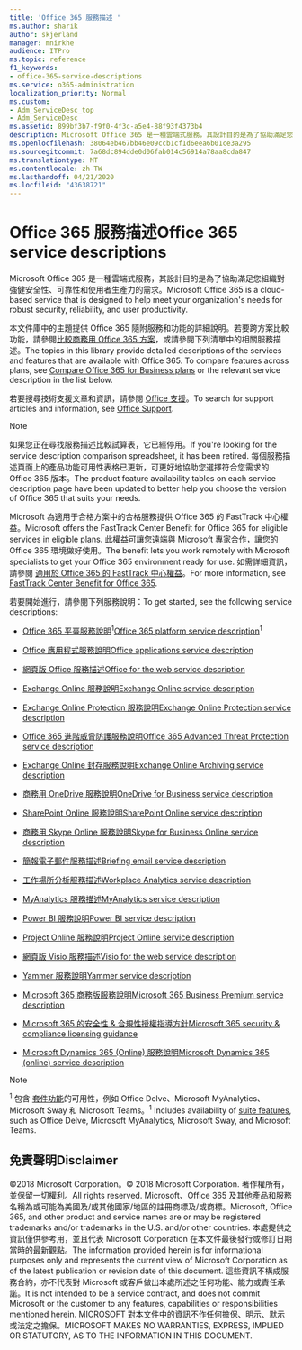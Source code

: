 ```yaml
---
title: 'Office 365 服務描述 '
ms.author: sharik
author: skjerland
manager: mnirkhe
audience: ITPro
ms.topic: reference
f1_keywords:
- office-365-service-descriptions
ms.service: o365-administration
localization_priority: Normal
ms.custom:
- Adm_ServiceDesc_top
- Adm_ServiceDesc
ms.assetid: 899bf3b7-f9f0-4f3c-a5e4-88f93f4373b4
description: Microsoft Office 365 是一種雲端式服務，其設計目的是為了協助滿足您組織對強健安全性、可靠性和使用者生產力的需求。
ms.openlocfilehash: 38064eb467bb46e09ccb1cf1d6eea6b01ce3a295
ms.sourcegitcommit: 7a68dc894dde0d06fab014c56914a78aa8cda847
ms.translationtype: MT
ms.contentlocale: zh-TW
ms.lasthandoff: 04/21/2020
ms.locfileid: "43638721"
---
```

# <a name="office-365-service-descriptions"></a><span data-ttu-id="7991f-103">Office 365 服務描述</span><span class="sxs-lookup"><span data-stu-id="7991f-103">Office 365 service descriptions</span></span> 

<span data-ttu-id="7991f-104">Microsoft Office 365 是一種雲端式服務，其設計目的是為了協助滿足您組織對強健安全性、可靠性和使用者生產力的需求。</span><span class="sxs-lookup"><span data-stu-id="7991f-104">Microsoft Office 365 is a cloud-based service that is designed to help meet your organization's needs for robust security, reliability, and user productivity.</span></span> 
  
<span data-ttu-id="7991f-p101">本文件庫中的主題提供 Office 365 隨附服務和功能的詳細說明。若要跨方案比較功能，請參閱[比較商務用 Office 365 方案](https://go.microsoft.com/fwlink/?LinkID=799177&amp;clcid=0x409)，或請參閱下列清單中的相關服務描述。</span><span class="sxs-lookup"><span data-stu-id="7991f-p101">The topics in this library provide detailed descriptions of the services and features that are available with Office 365. To compare features across plans, see [Compare Office 365 for Business plans](https://go.microsoft.com/fwlink/?LinkID=799177&amp;clcid=0x409) or the relevant service description in the list below.</span></span> 
  
<span data-ttu-id="7991f-107">若要搜尋技術支援文章和資訊，請參閱 [Office 支援](https://support.office.com/)。</span><span class="sxs-lookup"><span data-stu-id="7991f-107">To search for support articles and information, see [Office Support](https://support.office.com/).</span></span>
  
> [!NOTE]
> <span data-ttu-id="7991f-108">如果您正在尋找服務描述比較試算表，它已經停用。</span><span class="sxs-lookup"><span data-stu-id="7991f-108">If you're looking for the service description comparison spreadsheet, it has been retired.</span></span> <span data-ttu-id="7991f-109">每個服務描述頁面上的產品功能可用性表格已更新，可更好地協助您選擇符合您需求的 Office 365 版本。</span><span class="sxs-lookup"><span data-stu-id="7991f-109">The product feature availability tables on each service description page have been updated to better help you choose the version of Office 365 that suits your needs.</span></span> 
  
<span data-ttu-id="7991f-110">Microsoft 為適用于合格方案中的合格服務提供 Office 365 的 FastTrack 中心權益。</span><span class="sxs-lookup"><span data-stu-id="7991f-110">Microsoft offers the FastTrack Center Benefit for Office 365 for eligible services in eligible plans.</span></span> <span data-ttu-id="7991f-111">此權益可讓您遠端與 Microsoft 專家合作，讓您的 Office 365 環境做好使用。</span><span class="sxs-lookup"><span data-stu-id="7991f-111">The benefit lets you work remotely with Microsoft specialists to get your Office 365 environment ready for use.</span></span> <span data-ttu-id="7991f-112">如需詳細資訊，請參閱 [適用於 Office 365 的 FastTrack 中心權益](https://docs.microsoft.com/fasttrack/O365-fasttrack-benefit-for-office-365)。</span><span class="sxs-lookup"><span data-stu-id="7991f-112">For more information, see [FastTrack Center Benefit for Office 365](https://docs.microsoft.com/fasttrack/O365-fasttrack-benefit-for-office-365).</span></span>
  
<span data-ttu-id="7991f-113">若要開始進行，請參閱下列服務說明：</span><span class="sxs-lookup"><span data-stu-id="7991f-113">To get started, see the following service descriptions:</span></span>
  
- <span data-ttu-id="7991f-114">[Office 365 平臺服務說明](office-365-platform-service-description/office-365-platform-service-description.md)<sup>1</sup></span><span class="sxs-lookup"><span data-stu-id="7991f-114">[Office 365 platform service description](office-365-platform-service-description/office-365-platform-service-description.md)<sup>1</sup></span></span>

- [<span data-ttu-id="7991f-115">Office 應用程式服務說明</span><span class="sxs-lookup"><span data-stu-id="7991f-115">Office applications service description</span></span>](office-applications-service-description/office-applications-service-description.md)

- [<span data-ttu-id="7991f-116">網頁版 Office 服務描述</span><span class="sxs-lookup"><span data-stu-id="7991f-116">Office for the web service description</span></span>](office-online-service-description/office-online-service-description.md)

- [<span data-ttu-id="7991f-117">Exchange Online 服務說明</span><span class="sxs-lookup"><span data-stu-id="7991f-117">Exchange Online service description</span></span>](exchange-online-service-description/exchange-online-service-description.md)

- [<span data-ttu-id="7991f-118">Exchange Online Protection 服務說明</span><span class="sxs-lookup"><span data-stu-id="7991f-118">Exchange Online Protection service description</span></span>](exchange-online-protection-service-description/exchange-online-protection-service-description.md)

- [<span data-ttu-id="7991f-119">Office 365 進階威脅防護服務說明</span><span class="sxs-lookup"><span data-stu-id="7991f-119">Office 365 Advanced Threat Protection service description</span></span>](office-365-advanced-threat-protection-service-description.md)

- [<span data-ttu-id="7991f-120">Exchange Online 封存服務說明</span><span class="sxs-lookup"><span data-stu-id="7991f-120">Exchange Online Archiving service description</span></span>](exchange-online-archiving-service-description/exchange-online-archiving-service-description.md)

- [<span data-ttu-id="7991f-121">商務用 OneDrive 服務說明</span><span class="sxs-lookup"><span data-stu-id="7991f-121">OneDrive for Business service description</span></span>](onedrive-for-business-service-description.md)

- [<span data-ttu-id="7991f-122">SharePoint Online 服務說明</span><span class="sxs-lookup"><span data-stu-id="7991f-122">SharePoint Online service description</span></span>](sharepoint-online-service-description/sharepoint-online-service-description.md)

- [<span data-ttu-id="7991f-123">商務用 Skype Online 服務說明</span><span class="sxs-lookup"><span data-stu-id="7991f-123">Skype for Business Online service description</span></span>](skype-for-business-online-service-description/skype-for-business-online-service-description.md)

- [<span data-ttu-id="7991f-124">簡報電子郵件服務描述</span><span class="sxs-lookup"><span data-stu-id="7991f-124">Briefing email service description</span></span>](briefing-service-description.md)

- [<span data-ttu-id="7991f-125">工作場所分析服務描述</span><span class="sxs-lookup"><span data-stu-id="7991f-125">Workplace Analytics service description</span></span>](workplace-analytics-service-description.md)

- [<span data-ttu-id="7991f-126">MyAnalytics 服務描述</span><span class="sxs-lookup"><span data-stu-id="7991f-126">MyAnalytics service description</span></span>](mya-service-description.md)

- [<span data-ttu-id="7991f-127">Power BI 服務說明</span><span class="sxs-lookup"><span data-stu-id="7991f-127">Power BI service description</span></span>](power-bi-service-description.md)

- [<span data-ttu-id="7991f-128">Project Online 服務說明</span><span class="sxs-lookup"><span data-stu-id="7991f-128">Project Online service description</span></span>](project-online-service-description/project-online-service-description.md)

- [<span data-ttu-id="7991f-129">網頁版 Visio 服務描述</span><span class="sxs-lookup"><span data-stu-id="7991f-129">Visio for the web service description</span></span>](visio-online-service-description/visio-online-service-description.md)

- [<span data-ttu-id="7991f-130">Yammer 服務說明</span><span class="sxs-lookup"><span data-stu-id="7991f-130">Yammer service description</span></span>](yammer-service-description/yammer-service-description.md)

- [<span data-ttu-id="7991f-131">Microsoft 365 商務版服務說明</span><span class="sxs-lookup"><span data-stu-id="7991f-131">Microsoft 365 Business Premium service description</span></span>](microsoft-365-service-descriptions/microsoft-365-business-service-description.md)

- [<span data-ttu-id="7991f-132">Microsoft 365 的安全性 & 合規性授權指導方針</span><span class="sxs-lookup"><span data-stu-id="7991f-132">Microsoft 365 security & compliance licensing guidance</span></span>](microsoft-365-service-descriptions/microsoft-365-tenantlevel-services-licensing-guidance/microsoft-365-security-compliance-licensing-guidance.md)

- [<span data-ttu-id="7991f-133">Microsoft Dynamics 365 (Online) 服務說明</span><span class="sxs-lookup"><span data-stu-id="7991f-133">Microsoft Dynamics 365 (online) service description</span></span>](microsoft-dynamics-365-online-service-description.md)

> [!NOTE]
> <span data-ttu-id="7991f-134"><sup>1</sup> 包含 [套件功能](https://docs.microsoft.com/office365/servicedescriptions/office-365-platform-service-description/office-365-suite-features)的可用性，例如 Office Delve、Microsoft MyAnalytics、Microsoft Sway 和 Microsoft Teams。</span><span class="sxs-lookup"><span data-stu-id="7991f-134"><sup>1</sup> Includes availability of [suite features](https://docs.microsoft.com/office365/servicedescriptions/office-365-platform-service-description/office-365-suite-features), such as Office Delve, Microsoft MyAnalytics, Microsoft Sway, and Microsoft Teams.</span></span>
  
## <a name="disclaimer"></a><span data-ttu-id="7991f-135">免責聲明</span><span class="sxs-lookup"><span data-stu-id="7991f-135">Disclaimer</span></span>

<span data-ttu-id="7991f-136">&copy;2018 Microsoft Corporation。</span><span class="sxs-lookup"><span data-stu-id="7991f-136">&copy; 2018 Microsoft Corporation.</span></span> <span data-ttu-id="7991f-137">著作權所有，並保留一切權利。</span><span class="sxs-lookup"><span data-stu-id="7991f-137">All rights reserved.</span></span> <span data-ttu-id="7991f-138">Microsoft、Office 365 及其他產品和服務名稱為或可能為美國及/或其他國家/地區的註冊商標及/或商標。</span><span class="sxs-lookup"><span data-stu-id="7991f-138">Microsoft, Office 365, and other product and service names are or may be registered trademarks and/or trademarks in the U.S. and/or other countries.</span></span> <span data-ttu-id="7991f-139">本處提供之資訊僅供參考用，並且代表 Microsoft Corporation 在本文件最後發行或修訂日期當時的最新觀點。</span><span class="sxs-lookup"><span data-stu-id="7991f-139">The information provided herein is for informational purposes only and represents the current view of Microsoft Corporation as of the latest publication or revision date of this document.</span></span> <span data-ttu-id="7991f-140">這些資訊不構成服務合約，亦不代表對 Microsoft 或客戶做出本處所述之任何功能、能力或責任承諾。</span><span class="sxs-lookup"><span data-stu-id="7991f-140">It is not intended to be a service contract, and does not commit Microsoft or the customer to any features, capabilities or responsibilities mentioned herein.</span></span> <span data-ttu-id="7991f-141">MICROSOFT 對本文件中的資訊不作任何擔保、明示、默示或法定之擔保。</span><span class="sxs-lookup"><span data-stu-id="7991f-141">MICROSOFT MAKES NO WARRANTIES, EXPRESS, IMPLIED OR STATUTORY, AS TO THE INFORMATION IN THIS DOCUMENT.</span></span>
 